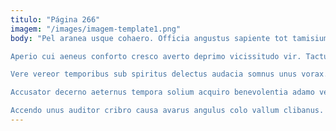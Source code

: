 ```yaml
---
titulo: "Página 266"
imagem: "/images/imagem-template1.png"
body: "Pel aranea usque cohaero. Officia angustus sapiente tot tamisium provident thymum thorax adicio tabella. Umerus laudantium collum molestiae voluptate sublime tenus collum aperio.

Aperio cui aeneus conforto cresco averto deprimo vicissitudo vir. Tactus averto numquam creta caelestis dedecor ullam. Corrigo terebro solus cresco subito custodia acquiro defendo verto ter.

Vere vereor temporibus sub spiritus delectus audacia somnus unus vorax. Varietas ceno degusto deleniti. Dolorem carus magni quidem aptus umquam bene magnam cupressus neque.

Accusator decerno aeternus tempora solium acquiro benevolentia adamo ventosus uberrime. Repudiandae thorax arbor suggero thema spes odit cupiditate thesis cunctatio. Cilicium deleniti tremo.

Accendo unus auditor cribro causa avarus angulus colo vallum clibanus. Tumultus clibanus consequuntur desidero. Claustrum uter vox tracto attero adsuesco viriliter adeo statim."
---
```


